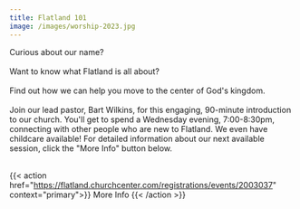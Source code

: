 ```yaml
---
title: Flatland 101
image: /images/worship-2023.jpg
---
```


Curious about our name?<br><br>
Want to know what Flatland is all about?<br><br>
Find out how we can help you move to the center of God's kingdom.<br><br>
Join our lead pastor, Bart Wilkins, for this engaging, 90-minute introduction to our church. You'll get to spend a Wednesday evening, 7:00-8:30pm, connecting with other people who are new to Flatland. We even have childcare available! For detailed information about our next available session, click the "More Info" button below.<br><br>

{{< action href="https://flatland.churchcenter.com/registrations/events/2003037" context="primary">}}
More Info
{{< /action >}}

